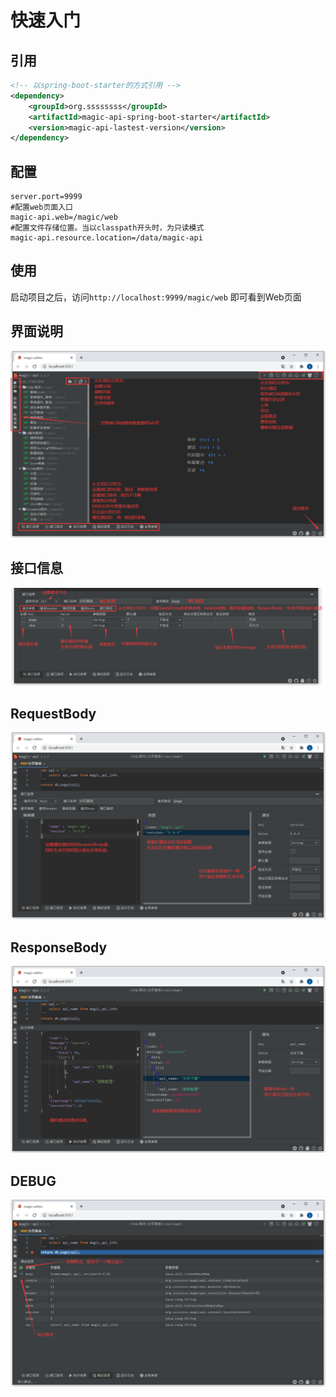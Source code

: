 # 快速入门


## 引用
```xml
<!-- 以spring-boot-starter的方式引用 -->
<dependency>
	<groupId>org.ssssssss</groupId>
	<artifactId>magic-api-spring-boot-starter</artifactId>
    <version>magic-api-lastest-version</version>
</dependency>
```

## 配置
```properties
server.port=9999
#配置web页面入口
magic-api.web=/magic/web
#配置文件存储位置。当以classpath开头时，为只读模式
magic-api.resource.location=/data/magic-api
```
## 使用
启动项目之后，访问`http://localhost:9999/magic/web` 即可看到Web页面

## 界面说明
![界面说明](../.vuepress/public/images/page_index_comment.png "界面说明")
## 接口信息
![接口信息](../.vuepress/public/images/api_info_base.png "接口信息")
## RequestBody
![RequestBody](../.vuepress/public/images/api_info_request_body.png "RequestBody")
## ResponseBody
![ResponseBody](../.vuepress/public/images/api_info_response_body.png "ResponseBody")
## DEBUG
![DEBUG](../.vuepress/public/images/debug_comment.png "DEBUG")